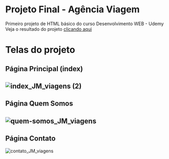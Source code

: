 # Projeto Final - Agência Viagem
 Primeiro projeto de HTML básico do curso Desenvolvimento WEB - Udemy
 Veja o resultado do projeto [clicando aqui](https://atila-oliveira.github.io/Projeto-Final---Agencia-Viagem/index.html)

# Telas do projeto
## Página Principal (index)
![index_JM_viagens (2)](https://user-images.githubusercontent.com/79010036/110475209-59490a80-80bf-11eb-9ada-8d561a9657f7.png)
---
## Página Quem Somos
![quem-somos_JM_viagens](https://user-images.githubusercontent.com/79010036/110474704-c14b2100-80be-11eb-9ccf-0ccdcbe69f4b.png)
---
## Página Contato
![contato_JM_viagens](https://user-images.githubusercontent.com/79010036/110474865-f192bf80-80be-11eb-858a-5c8fa038e1a5.png)


